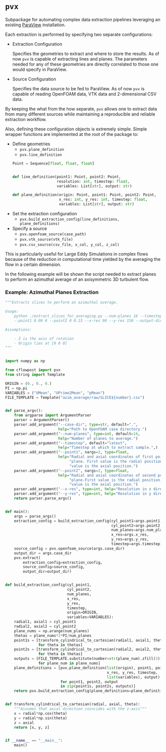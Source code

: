 `pvx`
=====

Subpackage for automating complex data extraction pipelines leveraging 
an existing [ParaView](https://www.paraview.org/) installation. 

Each extraction is performed by specifying two separate configurations:

- Extraction Configuration
  
  Specifies the geometries to extract and where to store the results.
  As of now `pvx` is capable of extracting lines and planes. The parameters
  needed for any of these geometries are directly correlated to those
  one would specify in ParaView.

- Source Configuration
  
  Specifies the data source to be fed to ParaView. As of now `pvx` is capable
  of reading OpenFOAM data, VTK data and 2-dimensional CSV data.

By keeping the what from the how separate, `pvx` allows one to extract data 
from many different sources while maintaining a reproducible and reliable 
extraction workflow.

Also, defining these configuration objects is extremely simple. Simple 
wrapper functions are implemented at the root of the package to:

- Define geometries
  - `pvx.plane_definition`
  - `pvx.line_definition`
  ```python
  Point = Sequence[float, float, float]
  
  
  def line_definition(point1: Point, point2: Point,
                      resolution: int, timestep: float,
                      variables: List[str], output: str)

  def plane_definition(origin: Point, point1: Point, point2: Point,
                       x_res: int, y_res: int, timestep: float,
                       variables: List[str], output: str)
  
- Set the extraction configuration
  - `pvx.build_extraction_config(line_definitions, plane_definitions)`
- Specify a source
  - `pvx.openfoam_source(case_path)`
  - `pvx.vtk_source(vtk_file)`
  - `pvx.csv_source(csv_file, x_col, y_col, z_col)`

This is particularly useful for Large Eddy Simulations in complex flows 
because of the reduction in computational time yielded by the averaging
the flow in a certain dimension. 

In the following example will be shown the script needed to extract planes
to perform an azimuthal average of an axisymmetric 3D turbulent flow.

### Example: Azimuthal Planes Extraction

```python
"""Extracts slices to perform an azimuthal average.

Usage:
    python ./extract_slices_for_averaging.py --num-planes 16 --timestep latest \\
    --point1 0.09 0 --point2 0 0.15 --x-res 90 --y-res 150 --output-dir "."

Assumptions:

    - Z is the axis of rotation
    - Origin lies at [0 0 0]
"""


import numpy as np

from cflowpost import pvx
from string import Template

ORIGIN = (0., 0., 0.)
PI = np.pi
VARIABLES = ("UMean", "UPrime2Mean", "pMean")
FILE_TEMPLATE = Template("azim_average/raw/SLICE${number}.csv")


def parse_args():
    from argparse import ArgumentParser
    parser = ArgumentParser()
    parser.add_argument("--case-dir", type=str, default=".",
                        help="Path to OpenFOAM case directory.")
    parser.add_argument("--num-planes", type=int, default=16,
                        help="Number of planes to average.")
    parser.add_argument("--timestep", default="latest",
                        help="Timestep at which to extract sample.",)
    parser.add_argument("--point1", nargs=2, type=float,
                        help="Radial and axial coordinates of first point of"
                             "plane. First value is the radial position, second"
                             "value is the axial position.")
    parser.add_argument("--point2", nargs=2, type=float,
                        help="Radial and axial coordinates of second point of"
                             "plane.First value is the radial position, second"
                             "value is the axial position.")
    parser.add_argument("--x-res", type=int, help="Resolution in x direction.")
    parser.add_argument("--y-res", type=int, help="Resolution in y direction.")
    return parser.parse_args()


def main():
    args = parse_args()
    extraction_config = build_extraction_config(cyl_point1=args.point1,
                                                cyl_point2=args.point2,
                                                num_planes=args.num_planes,
                                                x_res=args.x_res,
                                                y_res=args.y_res,
                                                timestep=args.timestep)
    source_config = pvx.openfoam_source(args.case_dir)
    output_dir = args.case_dir
    pvx.extract(
        extraction_config=extraction_config,
        source_config=source_config,
        output_dir=output_dir)


def build_extraction_config(cyl_point1,
                            cyl_point2,
                            num_planes,
                            x_res,
                            y_res,
                            timestep,
                            origin=ORIGIN,
                            variables=VARIABLES):
    radial1, axial1 = cyl_point1
    radial2, axial2 = cyl_point2
    plane_nums = np.arange(num_planes)
    thetas = plane_nums*2*PI/num_planes
    point1s = [transform_cylindrical_to_cartesian(radial1, axial1, theta)
               for theta in thetas]
    point2s = [transform_cylindrical_to_cartesian(radial2, axial2, theta)
               for theta in thetas]
    outputs = [FILE_TEMPLATE.substitute(number=str(plane_num).zfill(3))
               for plane_num in plane_nums]
    plane_definitions = [pvx.plane_definition(list(origin), point1, point2,
                                              x_res, y_res, timestep,
                                              list(variables), output)
                         for point1, point2, output
                         in zip(point1s, point2s, outputs)]
    return pvx.build_extraction_config(plane_definitions=plane_definitions)


def transform_cylindrical_to_cartesian(radial, axial, theta):
    """Assumes that axial direction coincides with the z-axis"""
    x = radial*np.cos(theta)
    y = radial*np.sin(theta)
    z = axial
    return [x, y, z]


if __name__ == "__main__":
    main()

```
